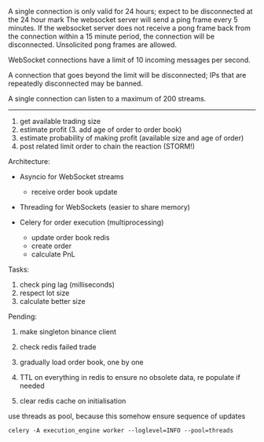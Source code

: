 A single connection is only valid for 24 hours; expect to be disconnected at the 24 hour mark
The websocket server will send a ping frame every 5 minutes. If the websocket server does not receive a pong frame back from the connection within a 15 minute period, the connection will be disconnected. Unsolicited pong frames are allowed.

WebSocket connections have a limit of 10 incoming messages per second.

A connection that goes beyond the limit will be disconnected; IPs that are repeatedly disconnected may be banned.

A single connection can listen to a maximum of 200 streams.

---
1. get available trading size
2. estimate profit
(3. add age of order to order book)
4. estimate probability of making profit (available size and age of order)
5. post related limit order to chain the reaction (STORM!)


Architecture:

- Asyncio for WebSocket streams
  - receive order book update

- Threading for WebSockets (easier to share memory)

- Celery for order execution (multiprocessing)
  - update order book redis
  - create order
  - calculate PnL




Tasks:
1. check ping lag (milliseconds)
2. respect lot size
3. calculate better size


Pending:
1. make singleton binance client
2. check redis failed trade

3. gradually load order book, one by one
4. TTL on everything in redis to ensure no obsolete data, re populate if needed
5. clear redis cache on initialisation


use threads as pool, because this somehow ensure sequence of updates
```
celery -A execution_engine worker --loglevel=INFO --pool=threads
```